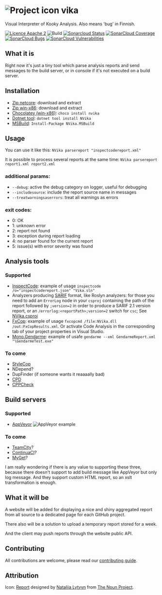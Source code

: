 # ![Project icon](resources/icon.png) vika

Visual Interpreter of Kooky Analysis.
Also means 'bug' in Finnish.

[![Licence Apache 2](https://img.shields.io/badge/licence-Apache%202-blue.svg)](https://github.com/laedit/vika/blob/master/LICENSE) 
![Build](https://github.com/laedit/vika/workflows/Build/badge.svg)
[![Sonarcloud Status](https://sonarcloud.io/api/project_badges/measure?project=laedit_vika&metric=alert_status)](https://sonarcloud.io/dashboard?id=laedit_vika) 
[![SonarCloud Coverage](https://sonarcloud.io/api/project_badges/measure?project=laedit_vika&metric=coverage)](https://sonarcloud.io/component_measures/metric/coverage/list?id=laedit_vika)
[![SonarCloud Bugs](https://sonarcloud.io/api/project_badges/measure?project=laedit_vika&metric=bugs)](https://sonarcloud.io/component_measures/metric/reliability_rating/list?id=laedit_vika)
[![SonarCloud Vulnerabilities](https://sonarcloud.io/api/project_badges/measure?project=laedit_vika&metric=vulnerabilities)](https://sonarcloud.io/component_measures/metric/security_rating/list?id=laedit_vika)

## What it is
Right now it's just a tiny tool which parse analysis reports and send messages to the build server, or in console if it's not executed on a build server.

## Installation

- [Zip netcore](https://github.com/laedit/SemanticReleaseNotesParser/releases): download and extract
- [Zip win-x86](https://github.com/laedit/SemanticReleaseNotesParser/releases): download and extract
- [Chocolatey (win-x86)](https://chocolatey.org/packages/nvika/): `choco install nvika`
- [Dotnet tool](https://www.nuget.org/packages/NVika/):  `dotnet tool install NVika`
- [MSBuild](https://www.nuget.org/packages/NVika.MSBuild/):  `Install-Package NVika.MSBuild`

## Usage

You can use it like this: `NVika parsereport "inspectcodereport.xml"`

It is possible to process several reports at the same time: `NVika parsereport report1.xml report2.xml`

### additional params:
 - `--debug`: active the debug category on logger, useful for debugging
 - `--includesource`: include the report source name in messages
 - `--treatwarningsaserrors`: treat all warnings as errors

### exit codes:
 - 0: OK
 - 1: unknown error
 - 2: report not found
 - 3: exception during report loading
 - 4: no parser found for the current report
 - 5: issue(s) with error severity was found

## Analysis tools
### Supported
 - [InspectCode](https://chocolatey.org/packages/resharper-clt): example of usage `inspectcode /o="inspectcodereport.json" "Vika.sln"`
 - Analyzers producing [SARIF](http://sarifweb.azurewebsites.net) format, like Roslyn analyzers: for those you need to add an `ErrorLog` node in your `csproj` containing the path of the report followed by `;version=2` in order to produce a SARIF 2.1 version report, or an `/errorlog:<reportPath>;version=2` switch for `csc`; See [NVika.csproj](https://github.com/laedit/vika/blob/master/src/NVika/NVika.csproj)
 - [FxCop](https://msdn.microsoft.com/en-us/library/bb429476(v=vs.80).aspx): example of usage `fxcopcmd /file:NVika.dll /out:FxCopResults.xml`. Or activate Code Analysis in the corresponding tab of your project properties in Visual Studio.
 - [Mono.Gendarme](http://www.mono-project.com/docs/tools+libraries/tools/gendarme/): example of usafe `gendarme --xml GendarmeReport.xml "\GendarmeTest.exe"`

### To come
 - [StyleCop](https://github.com/laedit/vika/issues/7)
 - NDepend?
 - DupFinder (if someone wants it reaaaally bad)
 - [CPD](https://github.com/laedit/vika/issues/27)
 - [CPPCheck](https://github.com/laedit/vika/issues/26)
 
## Build servers
### Supported
  - [AppVeyor](http://appveyor.com)
![AppVeyor example](resources/AppVeyor.png)
  
### To come
 - [TeamCity](https://github.com/laedit/vika/issues/4)?
 - [ContinuaCI](https://github.com/laedit/vika/issues/3)?
 - [MyGet](https://github.com/laedit/vika/issues/5)?

I am really wondering if there is any value to supporting these three, because there doesn't support to add build message like AppVeyor but only log message.
And they support custom HTML report, so an xslt transformation is enough.

## What it will be
A website will be added for displaying a nice and shiny aggregated report from all source to a dedicated page for each GitHub project.

There also will be a solution to upload a temporary report stored for a week.

And the client may push reports through the website public API.

## Contributing
All contributions are welcome, please read our [contributing guide](CONTRIBUTING.md).

## Attribution
Icon: [Report](https://thenounproject.com/term/report/84881/) designed by [Nataliia Lytvyn](https://thenounproject.com/natashenkalitvin/) from [The Noun Project](https://thenounproject.com/).
